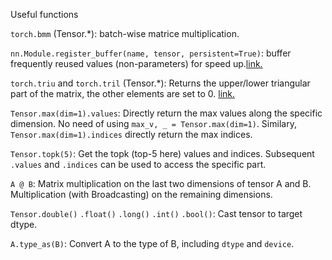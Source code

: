 Useful functions

`torch.bmm` (Tensor.\*): batch-wise matrice multiplication.

`nn.Module.register_buffer(name, tensor, persistent=True)`: buffer frequently reused values (non-parameters) for speed up.[link.](https://pytorch.org/docs/stable/generated/torch.nn.Module.html#torch.nn.Module.register_buffer)

`torch.triu` and `torch.tril` (Tensor.\*): Returns the upper/lower triangular part of the matrix, the other elements are set to 0. [link.](https://pytorch.org/docs/stable/generated/torch.triu.html?highlight=triu#torch.triu)

`Tensor.max(dim=1).values`: Directly return the max values along the specific dimension. No need of using `max_v, _ = Tensor.max(dim=1)`. Similary, `Tensor.max(dim=1).indices` directly return the max indices.

`Tensor.topk(5)`: Get the topk (top-5 here) values and indices. Subsequent `.values` and `.indices` can be used to access the specific part.

`A @ B`: Matrix multiplication on the last two dimensions of tensor A and B. Multiplication (with Broadcasting) on the remaining dimensions.

`Tensor.double()` `.float()` `.long()` `.int()` `.bool()`: Cast tensor to target dtype.

`A.type_as(B)`: Convert A to the type of B, including `dtype` and `device`.
